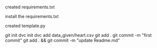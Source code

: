


created requirements.txt

install the requirements.txt

created template.py

git init
dvc init
dvc add data_given/heart.csv
git add .
git commit -m "first commit"
git add . && git commit -m "update Readme.md" 
